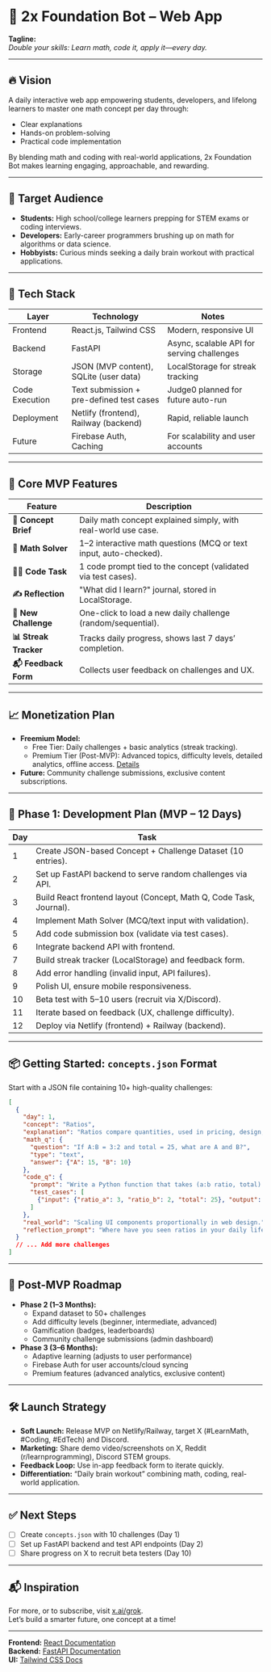 # 🧠 2x Foundation Bot – Web App

**Tagline:**  
*Double your skills: Learn math, code it, apply it—every day.*

---

## 🔥 Vision

A daily interactive web app empowering students, developers, and lifelong learners to master one math concept per day through:

- Clear explanations  
- Hands-on problem-solving  
- Practical code implementation  

By blending math and coding with real-world applications, 2x Foundation Bot makes learning engaging, approachable, and rewarding.

---

## 🎯 Target Audience

- **Students:** High school/college learners prepping for STEM exams or coding interviews.
- **Developers:** Early-career programmers brushing up on math for algorithms or data science.
- **Hobbyists:** Curious minds seeking a daily brain workout with practical applications.

---

## 🧱 Tech Stack

| Layer         | Technology                                   | Notes                                            |
|---------------|----------------------------------------------|--------------------------------------------------|
| Frontend      | React.js, Tailwind CSS                       | Modern, responsive UI                            |
| Backend       | FastAPI                                      | Async, scalable API for serving challenges       |
| Storage       | JSON (MVP content), SQLite (user data)       | LocalStorage for streak tracking                 |
| Code Execution| Text submission + pre-defined test cases     | Judge0 planned for future auto-run               |
| Deployment    | Netlify (frontend), Railway (backend)        | Rapid, reliable launch                           |
| Future        | Firebase Auth, Caching                       | For scalability and user accounts                |

---

## 🚀 Core MVP Features

| Feature         | Description                                                                 |
|-----------------|-----------------------------------------------------------------------------|
| **🧠 Concept Brief**   | Daily math concept explained simply, with real-world use case.         |
| **🧮 Math Solver**     | 1–2 interactive math questions (MCQ or text input, auto-checked).      |
| **👨‍💻 Code Task**      | 1 code prompt tied to the concept (validated via test cases).         |
| **✍️ Reflection**      | "What did I learn?" journal, stored in LocalStorage.                  |
| **🔄 New Challenge**   | One-click to load a new daily challenge (random/sequential).           |
| **📊 Streak Tracker**  | Tracks daily progress, shows last 7 days’ completion.                  |
| **📬 Feedback Form**   | Collects user feedback on challenges and UX.                          |

---

## 📈 Monetization Plan

- **Freemium Model:**
  - Free Tier: Daily challenges + basic analytics (streak tracking).
  - Premium Tier (Post-MVP): Advanced topics, difficulty levels, detailed analytics, offline access. [Details](https://x.ai/grok)
- **Future:** Community challenge submissions, exclusive content subscriptions.

---

## 🧩 Phase 1: Development Plan (MVP – 12 Days)

| Day | Task                                                                                   |
|-----|----------------------------------------------------------------------------------------|
| 1   | Create JSON-based Concept + Challenge Dataset (10 entries).                            |
| 2   | Set up FastAPI backend to serve random challenges via API.                             |
| 3   | Build React frontend layout (Concept, Math Q, Code Task, Journal).                     |
| 4   | Implement Math Solver (MCQ/text input with validation).                                |
| 5   | Add code submission box (validate via test cases).                                     |
| 6   | Integrate backend API with frontend.                                                   |
| 7   | Build streak tracker (LocalStorage) and feedback form.                                 |
| 8   | Add error handling (invalid input, API failures).                                      |
| 9   | Polish UI, ensure mobile responsiveness.                                               |
| 10  | Beta test with 5–10 users (recruit via X/Discord).                                     |
| 11  | Iterate based on feedback (UX, challenge difficulty).                                  |
| 12  | Deploy via Netlify (frontend) + Railway (backend).                                     |

---

## 📦 Getting Started: `concepts.json` Format

Start with a JSON file containing 10+ high-quality challenges:

```json
[
  {
    "day": 1,
    "concept": "Ratios",
    "explanation": "Ratios compare quantities, used in pricing, design, and recipes.",
    "math_q": {
      "question": "If A:B = 3:2 and total = 25, what are A and B?",
      "type": "text",
      "answer": {"A": 15, "B": 10}
    },
    "code_q": {
      "prompt": "Write a Python function that takes (a:b ratio, total) and returns A and B values.",
      "test_cases": [
        {"input": {"ratio_a": 3, "ratio_b": 2, "total": 25}, "output": [15, 10]}
      ]
    },
    "real_world": "Scaling UI components proportionally in web design.",
    "reflection_prompt": "Where have you seen ratios in your daily life?"
  }
  // ... Add more challenges
]
```

---

## 🌟 Post-MVP Roadmap

- **Phase 2 (1–3 Months):**
  - Expand dataset to 50+ challenges
  - Add difficulty levels (beginner, intermediate, advanced)
  - Gamification (badges, leaderboards)
  - Community challenge submissions (admin dashboard)
- **Phase 3 (3–6 Months):**
  - Adaptive learning (adjusts to user performance)
  - Firebase Auth for user accounts/cloud syncing
  - Premium features (advanced analytics, exclusive content)

---

## 🛠️ Launch Strategy

- **Soft Launch:** Release MVP on Netlify/Railway, target X (#LearnMath, #Coding, #EdTech) and Discord.
- **Marketing:** Share demo video/screenshots on X, Reddit (r/learnprogramming), Discord STEM groups.
- **Feedback Loop:** Use in-app feedback form to iterate quickly.
- **Differentiation:** “Daily brain workout” combining math, coding, real-world application.

---

## ✅ Next Steps

- [ ] Create `concepts.json` with 10 challenges (Day 1)
- [ ] Set up FastAPI backend and test API endpoints (Day 2)
- [ ] Share progress on X to recruit beta testers (Day 10)

---

## 📬 Inspiration

For more, or to subscribe, visit [x.ai/grok](https://x.ai/grok).  
Let’s build a smarter future, one concept at a time!

---

**Frontend:** [React Documentation](https://reactjs.org/docs/getting-started.html)  
**Backend:** [FastAPI Documentation](https://fastapi.tiangolo.com/)  
**UI:** [Tailwind CSS Docs](https://tailwindcss.com/docs/installation)
